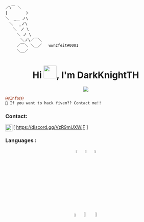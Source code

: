 ```

／\￣ ＼
|　　　   )
＼  _＿ ノ\
　＼　 _ノ\
　　＼　ノ \
　　　＼ ノ \
　　　　＼ノ\／￣＼
　　　／￣＼ ＼＿／   wwnzfeit#0001
　　　＼＿／

```

<h1 align="center">Hi <img src="https://user-images.githubusercontent.com/66147422/150655515-88af3f9e-18a7-46f6-b8de-0d2f3c4caa35.gif" width="40px" />, I'm DarkKnightTH</h1>

<p align="center">
  <img src="https://readme-typing-svg.herokuapp.com/?font=Fira+Code&pause=1000&random=false&width=435&lines=Welcome+%7C+DarkKnight-TH" />
</p>




```diff
@@Info@@
💉 If you want to hack fivem?? Contact me!!

```

### Contact:

[<img align="left" alt="My discord" width="22px" src="https://cdn.jsdelivr.net/npm/simple-icons@v3/icons/discord.svg" /> https://discord.gg/VzR9mUXWjF ]
<br />


### Languages : 
<p>
	<div align="center">
		<code><img width="5%" src="https://seeklogo.com/images/C/c-sharp-c-logo-02F17714BA-seeklogo.com.png"></code>
		<code><img width="5%" src="https://external-content.duckduckgo.com/iu/?u=https%3A%2F%2Fupload.wikimedia.org%2Fwikipedia%2Fcommons%2Fthumb%2Fc%2Fc3%2FPython-logo-notext.svg%2F1200px-Python-logo-notext.svg.png&f=1&nofb=1"></code>
		<code><img width="5%" src="https://upload.vectorlogo.zone/logos/javascript/images/239ec8a4-163e-4792-83b6-3f6d96911757.svg"></code>
		<br />
		<code><img width="5%" src="https://external-content.duckduckgo.com/iu/?u=https%3A%2F%2Fupload.wikimedia.org%2Fwikipedia%2Fcommons%2Fthumb%2F1%2F18%2FISO_C%252B%252B_Logo.svg%2F1200px-ISO_C%252B%252B_Logo.svg.png&f=1&nofb=1"></code>
		<code><img width="6%" src="https://external-content.duckduckgo.com/iu/?u=https%3A%2F%2Ficons.iconarchive.com%2Ficons%2Fmartz90%2Fhex%2F512%2Fhtml-5-icon.png&f=1&nofb=1"></code>
		<code><img width="6%" src="https://external-content.duckduckgo.com/iu/?u=https%3A%2F%2Fwww.shareicon.net%2Fdata%2F2016%2F06%2F18%2F603669_lua_512x512.png&f=1&nofb=1"></code>
	</div>
</p>


<br />
